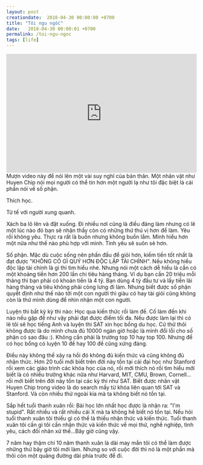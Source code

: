 ```yaml
---
layout: post
creationdate:  2018-04-30 00:00:00 +0700
title: "Tôi ngu ngốc"
date:   2018-04-30 00:00:01 +0700
permalink: /toi-ngu-ngoc
tags: [life]
---
```


<iframe style=" display:block;margin: auto; max-width: 100%" width="560" height="315" src="https://www.youtube.com/embed/ApL0ic38VHU" frameborder="0" allow="autoplay; encrypted-media" allowfullscreen></iframe>
Mượn video này để nói lên một vài suy nghĩ của bản thân. Một nhân vật như Huyen Chip nói mọi người có thể tin hơn một người lạ như tôi đặc biệt là cái phần nói về số phận.

Thích học.

Tử tế với người xung quanh.

Xách ba lô lên và đặt xuống. Đi nhiều nơi cũng là điều đáng làm nhưng có lẽ một lúc nào đó bạn sẽ nhận thấy còn có những thứ thú vị hơn để làm. Yêu rồi không yêu. Thực ra rất là buồn nhưng không buồn lắm. Mình hiểu hơn một nửa như thế nào phù hợp với mình. Tình yêu sẽ suôn sẻ hơn.
 
Số phận. Mặc dù cuộc sống nên phấn đấu để giỏi hơn, kiếm tiền tốt nhất là đạt được "KHÔNG CÓ GÌ QUÝ HƠN ĐỘC LẬP TÀI CHÍNH". Nếu không hiểu độc lập tài chính là gì thì tìm hiểu nhé. Nhưng nói một cách dễ hiểu là cần có một khoảng tiền hơn 200 lần chi tiêu hàng tháng.  Ví dụ bạn cần 20 triệu mỗi tháng thì bạn phải có khoản tiền là 4 tỷ. Bạn dùng 4 tỷ đầu tư và lấy tiền lãi hàng tháng và tiêu không phải còng lưng đi làm. Nhưng biết được số phận quyết định như thế nào tới một con người thì giàu có hay tài giỏi cũng không còn là thứ mình dùng để nhìn nhận một con người.

 Luyện thi bất kỳ kỳ thi nào:
Học qua kiến thức rồi làm đề. Cố làm đến khi nào nếu gặp đề như vậy phải đạt được điểm tối đa.
Nếu được làm lại thì có lẽ tôi sẽ học tiếng Anh và luyện thi SAT xin học bổng du học. Cứ thử thôi không được là do mình chưa đủ 10000 ngàn giờ hoặc là mình đổi lỗi cho số phận có sao đâu :). Không cần phải là trường top 10 hay top 100. Nhưng để có học bổng có luyện 10 đề hay 100 đề cũng xứng đáng. 

Điều này không thế xảy ra hồi đó không đủ kiến thức và cũng không đủ nhận thức. Hơn 20 tuổi mới biết trên đời này tồn tại cái đại học như Stanford rồi xem các giáo trình các khóa học của nó, rồi mới thích nó rồi tìm hiểu mới biết là có nhiều trường khác nữa như Harvard, MIT, CMU, Brown, Cornell... rồi mới biết trên đời này tồn tại các kỳ thi như SAT. Biết được nhân vật Huyen Chip trong video là do search mấy từ khóa liên quan tới SAT và Stanford. Và còn nhiều thứ ngoài kia mà ta không biết nó tồn tại.

 Sắp hết tuổi thanh xuân rồi:
Bài học lớn nhất học được là nhận ra: "I'm stupid".
Rất nhiều và rất nhiều cái X mà ta không hề biết nó tồn tại. Nếu hỏi tuổi thanh xuân tôi thiếu gì có thể là thiếu nhận thức và kiến thức. Tuổi thanh xuân tôi cần gì tôi cần nhận thức và kiến thức về mọi thứ, nghề nghiệp, tình yêu, cách đối nhân xử thế...Bây giờ cũng vậy.

7 năm hay thậm chí 10 năm thanh xuân là dài may mắn tôi có thể làm được những thứ bây giờ tôi mới làm. Nhưng so với cuộc đời thì nó là một phần mà thôi còn một quãng đường dài phía trước để đi.